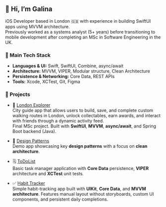 ## 👋 Hi, I’m Galina

iOS Developer based in London 🇬🇧 with experience in building SwiftUI apps using MVVM architecture.  
Previously worked as a systems analyst (5+ years) before transitioning to mobile development after completing an MSc in Software Engineering in the UK.

### 🧰 Main Tech Stack
- **Languages & UI:** Swift, SwiftUI, Combine, async/await
- **Architecture:** MVVM, VIPER, Modular structure, Clean Architecture
- **Persistence & Networking:** Core Data, REST APIs
- **Tools:** Xcode, XCTest, Git, Figma

### 🚀 Projects

- 📍 [London Explorer](https://github.com/galinaabdurashitova/london_explorer_app)  
City guide app that allows users to build, save, and complete custom walking routes in London, unlock collectables, earn awards, and interact with friends through a dynamic activity feed.  
Final MSc project. Built with **SwiftUI**, **MVVM**, **async/await**, and Spring Boot backend (Java).

- 🧠 [Design Patterns](https://github.com/galinaabdurashitova/design_patterns)  
Demo app showcasing key **design patterns** with a focus on **clean architecture**.

- 🗒️ [ToDoList](https://github.com/galinaabdurashitova/to_do_list_app)  
Basic task manager application with **Core Data** persistence, **VIPER** architecture and **XCTest** unit tests.

- ✅ [Habit Tracker](https://github.com/galinaabdurashitova/habit_tracker)  
Simple habit-tracking app built with **UIKit**, **Core Data**, and **MVVM architecture**. Features manual layout without storyboards, custom UI components, and persistent daily completions.
